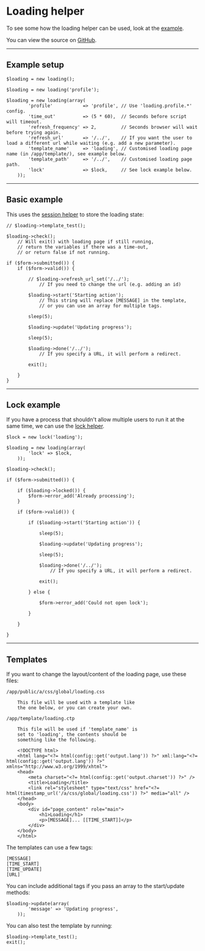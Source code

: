 
# Loading helper

To see some how the loading helper can be used, look at the [example](/examples/loading/).

You can view the source on [GitHub](https://github.com/craigfrancis/framework/blob/main/framework/0.1/library/class/loading.php).

---

## Example setup

	$loading = new loading();

	$loading = new loading('profile');

	$loading = new loading(array(
			'profile'           => 'profile', // Use 'loading.profile.*' config.
			'time_out'          => (5 * 60),  // Seconds before script will timeout.
			'refresh_frequency' => 2,         // Seconds browser will wait before trying again.
			'refresh_url'       => '/../',    // If you want the user to load a different url while waiting (e.g. add a new parameter).
			'template_name'     => 'loading', // Customised loading page name (in /app/template/), see example below.
			'template_path'     => '/../',    // Customised loading page path.
			'lock'              => $lock,     // See lock example below.
		));

---

## Basic example

This uses the [session helper](../../doc/helpers/session.md) to store the loading state:

	// $loading->template_test();

	$loading->check();
		// Will exit() with loading page if still running,
		// return the variables if there was a time-out,
		// or return false if not running.

	if ($form->submitted()) {
		if ($form->valid()) {

			// $loading->refresh_url_set('/../');
				// If you need to change the url (e.g. adding an id)

			$loading->start('Starting action');
				// This string will replace [MESSAGE] in the template,
				// or you can use an array for multiple tags.

			sleep(5);

			$loading->update('Updating progress');

			sleep(5);

			$loading->done('/../');
				// If you specify a URL, it will perform a redirect.

			exit();

		}
	}

---

## Lock example

If you have a process that shouldn't allow multiple users to run it at the same time, we can use the [lock helper](../../doc/helpers/lock.md).

	$lock = new lock('loading');

	$loading = new loading(array(
			'lock' => $lock,
		));

	$loading->check();

	if ($form->submitted()) {

		if ($loading->locked()) {
			$form->error_add('Already processing');
		}

		if ($form->valid()) {

			if ($loading->start('Starting action')) {

				sleep(5);

				$loading->update('Updating progress');

				sleep(5);

				$loading->done('/../');
					// If you specify a URL, it will perform a redirect.

				exit();

			} else {

				$form->error_add('Could not open lock');

			}

		}

	}

---

## Templates

If you want to change the layout/content of the loading page, use these files:

	/app/public/a/css/global/loading.css

		This file will be used with a template like
		the one below, or you can create your own.

	/app/template/loading.ctp

		This file will be used if 'template_name' is
		set to 'loading', the contents should be
		something like the following.

		<!DOCTYPE html>
		<html lang="<?= html(config::get('output.lang')) ?>" xml:lang="<?= html(config::get('output.lang')) ?>" xmlns="http://www.w3.org/1999/xhtml">
		<head>
			<meta charset="<?= html(config::get('output.charset')) ?>" />
			<title>Loading</title>
			<link rel="stylesheet" type="text/css" href="<?= html(timestamp_url('/a/css/global/loading.css')) ?>" media="all" />
		</head>
		<body>
			<div id="page_content" role="main">
				<h1>Loading</h1>
				<p>[MESSAGE]... [[TIME_START]]</p>
			</div>
		</body>
		</html>

The templates can use a few tags:

	[MESSAGE]
	[TIME_START]
	[TIME_UPDATE]
	[URL]

You can include additional tags if you pass an array to the start/update methods:

	$loading->update(array(
			'message' => 'Updating progress',
		));

You can also test the template by running:

	$loading->template_test();
	exit();

